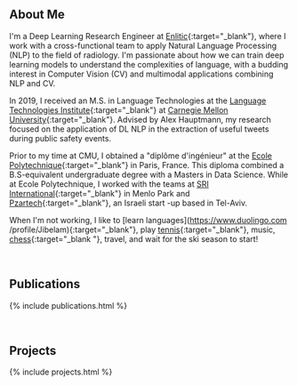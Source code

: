 ## About Me
I'm a Deep Learning Research Engineer at [Enlitic](https://www.enlitic.com){:target="_blank"},
where I work with a cross-functional team to apply Natural Language
 Processing (NLP) to the field of radiology. I'm passionate about 
  how we can train deep learning models to understand the complexities of
   language, with a budding interest in Computer Vision (CV) and
    multimodal applications combining NLP and CV.
   
In 2019, I received an M.S. in Language Technologies at
 the [Language Technologies Institute](https://www.lti.cs.cmu.edu/){:target="_blank"} at
  [Carnegie Mellon University](https://www.cmu.edu/){:target="_blank"}. Advised by Alex
   Hauptmann, my research focused on the application of DL NLP in the 
    extraction of useful tweets during public safety events.
    
Prior to my time at CMU, I obtained a "diplôme d'ingénieur" at the [Ecole
 Polytechnique](https://www.polytechnique.edu/en){:target="_blank"}
 in Paris, France. This diploma combined a B.S-equivalent undergraduate degree
  with a Masters in Data Science. While at Ecole Polytechnique, I
   worked with the teams at [SRI International](https://www.sri.com/){:target="_blank"} in
    Menlo Park and [Pzartech](https://www.pzartech.com/){:target="_blank"}, an Israeli start
    -up based in Tel-Aviv.
    
When I'm not working, I like to [learn languages](https://www.duolingo.com
/profile/Jibelam){:target="_blank"}, play [tennis](https://m.tennislink.usta.com/statsandstandings/StatsAndStandings.aspx?t=8&par1=DB00923927D0A18695940B4A09684FAE3D&par2=2019&par3=0){:target="_blank"}, 
music, [chess](https://www.chess.com/member/jlamare){:target="_blank
"}, travel, and wait for the ski season to start!


<br/>
  
## Publications
{% include publications.html %}

<br/>

## Projects
{% include projects.html %}
